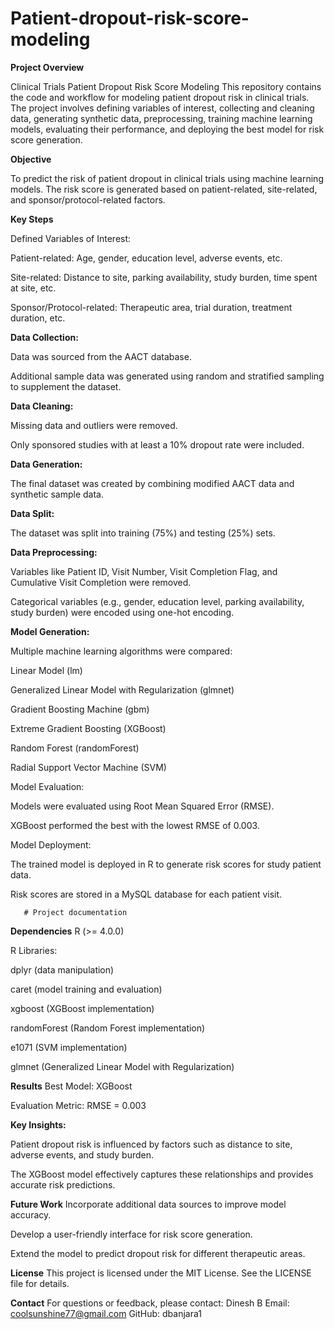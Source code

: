 # Patient-dropout-risk-score-modeling

**Project Overview**

Clinical Trials Patient Dropout Risk Score Modeling
This repository contains the code and workflow for modeling patient dropout risk in clinical trials. The project involves defining variables of interest, collecting and cleaning data, generating synthetic data, preprocessing, training machine learning models, evaluating their performance, and deploying the best model for risk score generation.


**Objective**

To predict the risk of patient dropout in clinical trials using machine learning models. The risk score is generated based on patient-related, site-related, and sponsor/protocol-related factors.

**Key Steps**

Defined Variables of Interest:

Patient-related: Age, gender, education level, adverse events, etc.

Site-related: Distance to site, parking availability, study burden, time spent at site, etc.

Sponsor/Protocol-related: Therapeutic area, trial duration, treatment duration, etc.

**Data Collection:**

Data was sourced from the AACT database.

Additional sample data was generated using random and stratified sampling to supplement the dataset.

**Data Cleaning:**

Missing data and outliers were removed.

Only sponsored studies with at least a 10% dropout rate were included.

**Data Generation:**

The final dataset was created by combining modified AACT data and synthetic sample data.

**Data Split:**

The dataset was split into training (75%) and testing (25%) sets.

**Data Preprocessing:**

Variables like Patient ID, Visit Number, Visit Completion Flag, and Cumulative Visit Completion were removed.

Categorical variables (e.g., gender, education level, parking availability, study burden) were encoded using one-hot encoding.

**Model Generation:**

Multiple machine learning algorithms were compared:

Linear Model (lm)

Generalized Linear Model with Regularization (glmnet)

Gradient Boosting Machine (gbm)

Extreme Gradient Boosting (XGBoost)

Random Forest (randomForest)

Radial Support Vector Machine (SVM)

Model Evaluation:

Models were evaluated using Root Mean Squared Error (RMSE).

XGBoost performed the best with the lowest RMSE of 0.003.

Model Deployment:

The trained model is deployed in R to generate risk scores for study patient data.

Risk scores are stored in a MySQL database for each patient visit.

       # Project documentation

**Dependencies**
R (>= 4.0.0)

R Libraries:

dplyr (data manipulation)

caret (model training and evaluation)

xgboost (XGBoost implementation)

randomForest (Random Forest implementation)

e1071 (SVM implementation)

glmnet (Generalized Linear Model with Regularization)

**Results**
Best Model: XGBoost

Evaluation Metric: RMSE = 0.003

**Key Insights:**

Patient dropout risk is influenced by factors such as distance to site, adverse events, and study burden.

The XGBoost model effectively captures these relationships and provides accurate risk predictions.

**Future Work**
Incorporate additional data sources to improve model accuracy.

Develop a user-friendly interface for risk score generation.

Extend the model to predict dropout risk for different therapeutic areas.

**License**
This project is licensed under the MIT License. See the LICENSE file for details.

**Contact**
For questions or feedback, please contact:
Dinesh B
Email: coolsunshine77@gmail.com
GitHub: dbanjara1
